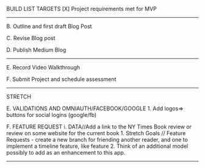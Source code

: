 BUILD LIST TARGETS
[X] Project requirements met for MVP
______________________________

B. Outline and first draft Blog Post

C. Revise Blog post

D. Publish Medium Blog 
____________________________________

E. Record Video Walkthrough

F. Submit Project and schedule assessment

____________________________________    
STRETCH

E. VALIDATIONS AND OMNIAUTH/FACEBOOK/GOOGLE
    1. Add logos=> buttons for social logins (google/fb)

F. FEATURE REQUEST
    i. DATA//Add a link to the NY Times Book review or review on some website for the current book
    1. Stretch Goals // Feature Requests - create a new branch for friending another reader, and one to implement a timeline feature, like feature
    2. Think of an additional model possibly to add as an enhancement to this app.
______________________________



